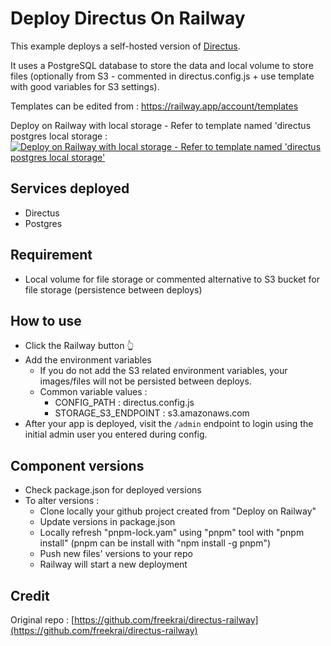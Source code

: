 # Deploy Directus On Railway

This example deploys a self-hosted version of [Directus](https://directus.io).

It uses a PostgreSQL database to store the data and local volume to store files (optionally from S3 - commented in directus.config.js + use template with good variables for S3 settings).

Templates can be edited from : https://railway.app/account/templates

Deploy on Railway with local storage - Refer to template named 'directus postgres local storage :
[![Deploy on Railway with local storage - Refer to template named 'directus postgres local storage'](https://railway.app/button.svg)](https://railway.app/template/L8Xgg-)

## Services deployed

- Directus
- Postgres

## Requirement

- Local volume for file storage or commented alternative to S3 bucket for file storage (persistence between deploys)

## How to use

- Click the Railway button 👆
- Add the environment variables
  - If you do not add the S3 related environment variables, your images/files will not be persisted between deploys.
  - Common variable values :
    - CONFIG_PATH : directus.config.js
    - STORAGE_S3_ENDPOINT : s3.amazonaws.com
- After your app is deployed, visit the `/admin` endpoint to login using the initial admin user you entered during config.

## Component versions

- Check package.json for deployed versions
- To alter versions :
  - Clone locally your github project created from "Deploy on Railway"
  - Update versions in package.json
  - Locally refresh "pnpm-lock.yam" using "pnpm" tool with "pnpm install" (pnpm can be install with "npm install -g pnpm")
  - Push new files' versions to your repo
  - Railway will start a new deployment

## Credit

Original repo : [https://github.com/freekrai/directus-railway](https://github.com/freekrai/directus-railway)
